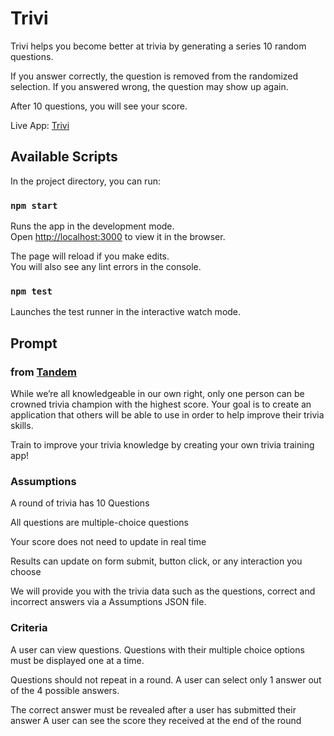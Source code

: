# Trivi

Trivi helps you become better at trivia by generating a series 10 random questions.

If you answer correctly, the question is removed from the randomized selection. If you answered wrong, the question may show up again.

After 10 questions, you will see your score.

Live App: [Trivi](https://trivi.vercel.app/)

## Available Scripts

In the project directory, you can run:

### `npm start`

Runs the app in the development mode.\
Open [http://localhost:3000](http://localhost:3000) to view it in the browser.

The page will reload if you make edits.\
You will also see any lint errors in the console.

### `npm test`

Launches the test runner in the interactive watch mode.

## Prompt

### from [Tandem](https://madeintandem.com/)

While weʼre all knowledgeable in our own right, only one person can be crowned trivia champion with
the highest score. Your goal is to create an application that others will be able to use in order to help
improve their trivia skills.

Train to improve your trivia knowledge by creating your own trivia training app!

### Assumptions

A round of trivia has 10 Questions

All questions are multiple-choice questions

Your score does not need to update in real time

Results can update on form submit, button click, or any interaction you choose

We will provide you with the trivia data such as the questions, correct and incorrect answers via a
Assumptions
JSON file.

### Criteria

A user can view questions.
Questions with their multiple choice options must be displayed one at a time.

Questions should not repeat in a round.
A user can select only 1 answer out of the 4 possible answers.

The correct answer must be revealed after a user has submitted their answer
A user can see the score they received at the end of the round

